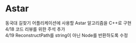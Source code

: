 # Astar
동국대 길찾기 어플리케이션에 사용할 Astar 알고리즘을 C++로 구현  
4/18 코드 리뷰를 위한 주석 추가  
4/19 ReconstructPath를 string이 아닌 Node를 반환하도록 수정
